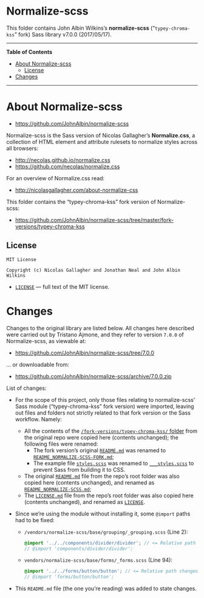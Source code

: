 Normalize-scss
==============

This folder contains John Albin Wilkins’s **normalize-scss** (“`typey-chroma-kss`” fork) Sass library v7.0.0 (2017/05/17).

------------------------------------------------------------------------

**Table of Contents**

<!-- #toc -->
-   [About Normalize-scss](#about-normalize-scss)
    -   [License](#license)
-   [Changes](#changes)

<!-- /toc -->

------------------------------------------------------------------------

About Normalize-scss
====================

-   <https://github.com/JohnAlbin/normalize-scss>

Normalize-scss is the Sass version of Nicolas Gallagher’s **Normalize.css**, a collection of HTML element and attribute rulesets to normalize styles across all browsers:

-   <http://necolas.github.io/normalize.css>
-   <https://github.com/necolas/normalize.css>

For an overview of Normalize.css read:

-   <http://nicolasgallagher.com/about-normalize-css>

This folder contains the “typey-chroma-kss” fork version of Normalize-scss:

-   <https://github.com/JohnAlbin/normalize-scss/tree/master/fork-versions/typey-chroma-kss>

License
-------

    MIT License

    Copyright (c) Nicolas Gallagher and Jonathan Neal and John Albin Wilkins

-   [`LICENSE`](./LICENSE) — full text of the MIT license.

Changes
=======

Changes to the original library are listed below. All changes here described were carried out by Tristano Ajmone, and they refer to version `7.0.0` of Normalize-scss, as viewable at:

-   <https://github.com/JohnAlbin/normalize-scss/tree/7.0.0>

… or downloadable from:

-   <https://github.com/JohnAlbin/normalize-scss/archive/7.0.0.zip>

List of changes:

-   For the scope of this project, only those files relating to normalize-scss’ Sass module (“typey-chroma-kss” fork version) were imported, leaving out files and folders not strictly related to that fork version or the Sass workflow. Namely:
    -   All the contents of the [`/fork-versions/typey-chroma-kss/` folder](https://github.com/JohnAlbin/normalize-scss/tree/7.0.0/fork-versions/typey-chroma-kss) from the original repo were copied here (contents unchanged); the following files were renamed:
        -   The fork version’s original [`README.md`](https://github.com/JohnAlbin/normalize-scss/blob/7.0.0/fork-versions/typey-chroma-kss/README.md) was renamed to [`README_NORMALIZE-SCSS-FORK.md`](./README_NORMALIZE-SCSS-FORK.md);
        -   The example file [`styles.scss`](https://github.com/JohnAlbin/normalize-scss/blob/7.0.0/fork-versions/typey-chroma-kss/styles.scss) was renamed to [`___styles.scss`](./___styles.scss) to prevent Sass from building it to CSS.
    -   The original [`README.md`](https://github.com/JohnAlbin/normalize-scss/blob/7.0.0/README.md) file from the repo’s root folder was also copied here (contents unchanged), and renamed as [`README_NORMALIZE-SCSS.md`](./README_NORMALIZE-SCSS.md);
    -   The [`LICENSE.md`](https://github.com/JohnAlbin/normalize-scss/blob/7.0.0/LICENSE.md) file from the repo’s root folder was also copied here (contents unchanged), and renamed as [`LICENSE`](./LICENSE).
-   Since we’re using the module without installing it, some `@import` paths had to be fixed:
    -   `/vendors/normalize-scss/base/grouping/_grouping.scss` (Line 2):

        ``` scss
        @import '../../components/divider/divider'; // <= Relative path changed!
        // @import 'components/divider/divider';
        ```

    -   `vendors/normalize-scss/base/forms/_forms.scss` (Line 94):

        ``` scss
        @import '../../forms/button/button'; // <= Relative path changed!
        // @import 'forms/button/button';
        ```

-   This `README.md` file (the one you’re reading) was added to state changes.

